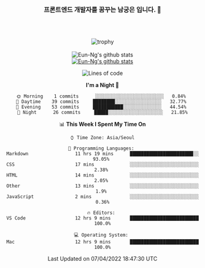 <div align="center">

### 프론트엔드 개발자를 꿈꾸는 남궁은 입니다. 👋
 
<br />
<br />
 
![trophy](https://github-profile-trophy.vercel.app/?username=Eun-Ng)
<br />
<br />
![Eun-Ng's github stats](https://github-readme-stats.vercel.app/api?username=Eun-Ng&show_icons=true)
<br />
[![Eun-Ng's github stats](https://github-readme-stats.vercel.app/api/top-langs/?username=Eun-Ng&show_icons=true&hide_border=true&title_color=004386&icon_color=004386&layout=compact)](https://github.com/Eun-Ng)
<br />

<!--START_SECTION:waka-->
![Lines of code](https://img.shields.io/badge/From%20Hello%20World%20I%27ve%20Written-4%20Thousand%20lines%20of%20code-blue)

**I'm a Night 🦉** 

```text
🌞 Morning    1 commits      ░░░░░░░░░░░░░░░░░░░░░░░░░   0.84% 
🌆 Daytime    39 commits     ████████░░░░░░░░░░░░░░░░░   32.77% 
🌃 Evening    53 commits     ███████████░░░░░░░░░░░░░░   44.54% 
🌙 Night      26 commits     █████░░░░░░░░░░░░░░░░░░░░   21.85%

```


📊 **This Week I Spent My Time On** 

```text
⌚︎ Time Zone: Asia/Seoul

💬 Programming Languages: 
Markdown                 11 hrs 19 mins      ███████████████████████░░   93.05% 
CSS                      17 mins             ░░░░░░░░░░░░░░░░░░░░░░░░░   2.38% 
HTML                     14 mins             ░░░░░░░░░░░░░░░░░░░░░░░░░   2.05% 
Other                    13 mins             ░░░░░░░░░░░░░░░░░░░░░░░░░   1.9% 
JavaScript               2 mins              ░░░░░░░░░░░░░░░░░░░░░░░░░   0.36%

🔥 Editors: 
VS Code                  12 hrs 9 mins       █████████████████████████   100.0%

💻 Operating System: 
Mac                      12 hrs 9 mins       █████████████████████████   100.0%

```


 Last Updated on 07/04/2022 18:47:30 UTC
<!--END_SECTION:waka-->
 
</div>
